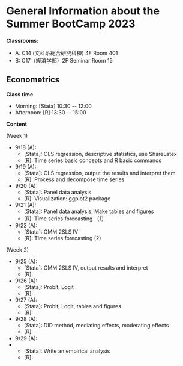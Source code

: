 # General Information about the Summer BootCamp 2023

**Classrooms:**
* A: C14 (文科系総合研究科棟) 4F Room 401
* B: C17（経済学部）2F Seminar Room 15

## Econometrics

**Class time**

* Morning: [Stata] 10:30 -- 12:00
* Afternoon: [R] 13:30 -- 15:00

**Content**

(Week 1)

* 9/18 (A):
  - [Stata]: OLS regression, descriptive statistics, use ShareLatex
  - [R]: Time series basic concepts and R basic commands
* 9/19 (A):
  - [Stata]: OLS regression, output the results and interpret them
  - [R]: Process and decompose time series
* 9/20 (A):
  - [Stata]: Panel data analysis
  - [R]: Visualization: ggplot2 package
* 9/21 (A):
  - [Stata]: Panel data analysis, Make tables and figures
  - [R]: Time series forecasting （1）
* 9/22 (A):
  - [Stata]: GMM 2SLS IV
  - [R]: Time series forecasting (2)

(Week 2)

* 9/25 (A):
  - [Stata]: GMM 2SLS IV, output results and interpret
  - [R]: 
* 9/26 (A):
  - [Stata]: Probit, Logit
  - [R]:
* 9/27 (A):
  - [Stata]: Probit, Logit, tables and figures
  - [R]: 
* 9/28 (A):
  - [Stata]: DID method, mediating effects, moderating effects
  - [R]:
* 9/29 (A):
* - [Stata]: Write an empirical analysis
  - [R]:
